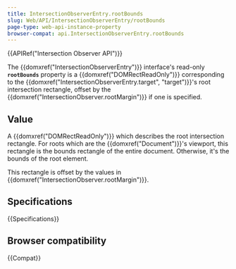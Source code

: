 ```yaml
---
title: IntersectionObserverEntry.rootBounds
slug: Web/API/IntersectionObserverEntry/rootBounds
page-type: web-api-instance-property
browser-compat: api.IntersectionObserverEntry.rootBounds
---
```


{{APIRef("Intersection Observer API")}}

The {{domxref("IntersectionObserverEntry")}} interface's
read-only **`rootBounds`** property is a
{{domxref("DOMRectReadOnly")}} corresponding to the
{{domxref("IntersectionObserverEntry.target", "target")}}'s root intersection
rectangle, offset by the {{domxref("IntersectionObserver.rootMargin")}} if one is
specified.

## Value

A {{domxref("DOMRectReadOnly")}} which describes the root intersection rectangle. For
roots which are the {{domxref("Document")}}'s viewport, this rectangle is the bounds
rectangle of the entire document. Otherwise, it's the bounds of the root element.

This rectangle is offset by the values in
{{domxref("IntersectionObserver.rootMargin")}}.

## Specifications

{{Specifications}}

## Browser compatibility

{{Compat}}
